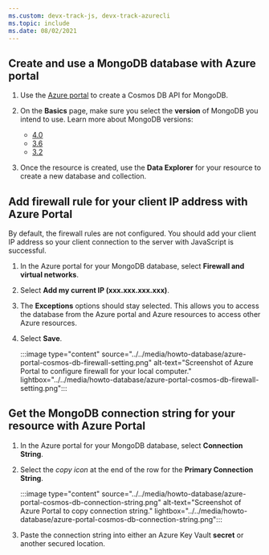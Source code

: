 ```yaml
---
ms.custom: devx-track-js, devx-track-azurecli
ms.topic: include
ms.date: 08/02/2021
---
```


## Create and use a MongoDB database with Azure portal 

1. Use the [Azure portal](https://ms.portal.azure.com/#create/Microsoft.DocumentDB) to create a Cosmos DB API for MongoDB. 
2. On the **Basics** page, make sure you select the **version** of MongoDB you intend to use. Learn more about MongoDB versions:
   * [4.0](/azure/cosmos-db/mongodb-feature-support-40) 
   * [3.6](/azure/cosmos-db/mongodb-feature-support-36)
   * [3.2](/azure/cosmos-db/mongodb-feature-support)

3. Once the resource is created, use the **Data Explorer** for your resource to create a new database and collection. 

## Add firewall rule for your client IP address with Azure Portal

By default, the firewall rules are not configured. You should add your client IP address so your client connection to the server with JavaScript is successful.
1. In the Azure portal for your MongoDB database, select **Firewall and virtual networks**.
2. Select **Add my current IP (xxx.xxx.xxx.xxx)**. 
3. The **Exceptions** options should stay selected. This allows you to access the database from the Azure portal and Azure resources to access other Azure resources.  
4. Select **Save**.

    :::image type="content" source="../../media/howto-database/azure-portal-cosmos-db-firewall-setting.png" alt-text="Screenshot of Azure Portal to configure firewall for your local computer." lightbox="../../media/howto-database/azure-portal-cosmos-db-firewall-setting.png":::

## Get the MongoDB connection string for your resource with Azure Portal

1. In the Azure portal for your MongoDB database, select **Connection String**.
2. Select the _copy icon_ at the end of the row for the **Primary Connection String**.

    :::image type="content" source="../../media/howto-database/azure-portal-cosmos-db-connection-string.png" alt-text="Screenshot of Azure Portal to copy connection string." lightbox="../../media/howto-database/azure-portal-cosmos-db-connection-string.png":::

3. Paste the connection string into either an Azure Key Vault **secret** or another secured location. 
